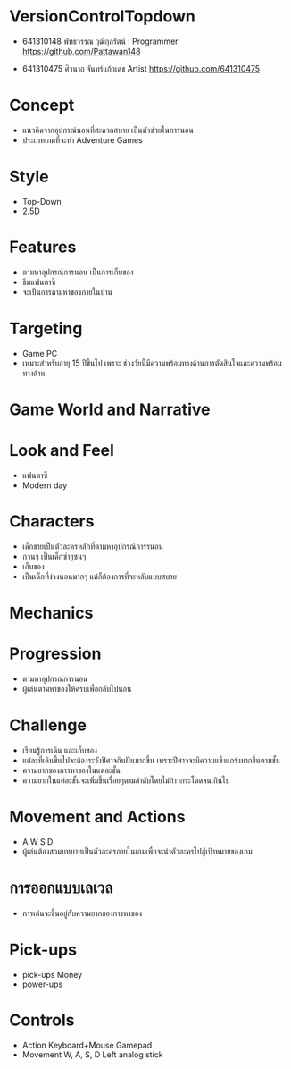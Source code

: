 # VersionControlTopdown

- 641310148 พัทธวรรณ วุฒิกุลรัตน์ : Programmer https://github.com/Pattawan148

- 641310475 ศิวนาถ จันทร์แก้วเดช Artist https://github.com/641310475

# Concept
- แนวคิดจากอุปกรณ์นอนที่สะดวกสบาย เป็นตัวช่วยในการนอน
- ประเภทเกมที่จะทำ Adventure Games
# Style
- Top-Down
- 2.5D
# Features
- ตามหาอุปกรณ์การนอน เป็นการเก็บของ 
- ธีมแฟนตาซี
- จะเป็นการตามหาของภายในบ้าน 
# Targeting
- Game PC
- เหมาะสำหรับอายุ 15 ปีขึ้นไป เพราะ ช่วงวัยนี้มีความพร้อมทางด้านการตัดสินใจและความพร้อมทางด้าน

# Game World and Narrative
# Look and Feel
- แฟนตาซี
- Modern day   
# Characters
- เด็กชายเป็นตัวละครหลักที่ตามหาอุปกรณ์การรนอน
- กวนๆ เป็นเด็กซ่าๆซนๆ
- เก็บของ 
- เป็นเด็กที่ง่วงนอนมากๆ แต่ก็ต้องการที่จะหลับแบบสบาย

# Mechanics
# Progression
- ตามหาอุปกรณ์การนอน
- ผู้เล่นตามหาของให้ครบเพื่อกลับไปนอน 
# Challenge
- เรียนรู้การเดิน และเก็บของ
- แต่ละที่เดินขึ้นไปจะต้องระวังปีศาจกินฝันมากขึ้น เพราะปีศาจจะมีความแข็งแกร่งมากขึ้นตามชั้น
- ความยากของการหาของในแต่ละชั้น
- ความยากในแต่ละชั้นจะเพิ่มขึ้นเรื่อยๆตามลำดับโดยไม่ก้าวกระโดดจนเกินไป
# Movement and Actions
- A W S D 
- ผู้เล่นต้องสวมบทบาทเป็นตัวละครภายในเกมเพื่อจะนำตัวละครไปสู่เป้าหมายของเกม
# การออกแบบเลเวล
- การเล่นจะขึ้นอยู่กับความยากของการหาของ
# Pick-ups
- pick-ups Money 
- power-ups
# Controls
- Action           Keyboard+Mouse          Gamepad
- Movement           W, A, S, D         Left analog stick

